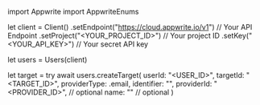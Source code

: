 import Appwrite
import AppwriteEnums

let client = Client()
    .setEndpoint("https://cloud.appwrite.io/v1") // Your API Endpoint
    .setProject("&lt;YOUR_PROJECT_ID&gt;") // Your project ID
    .setKey("&lt;YOUR_API_KEY&gt;") // Your secret API key

let users = Users(client)

let target = try await users.createTarget(
    userId: "<USER_ID>",
    targetId: "<TARGET_ID>",
    providerType: .email,
    identifier: "<IDENTIFIER>",
    providerId: "<PROVIDER_ID>", // optional
    name: "<NAME>" // optional
)

